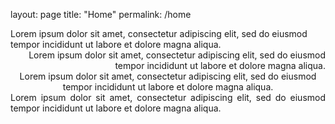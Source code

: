 layout: page
title: "Home"
permalink: /home

<html>
  <head>
    <title>Div Align Attribbute</title>
  </head>
  <body>
    <div align="left">
      Lorem ipsum dolor sit amet, consectetur adipiscing elit, sed do eiusmod tempor incididunt ut
      labore et dolore magna aliqua.
    </div>
    <div align="right">
      Lorem ipsum dolor sit amet, consectetur adipiscing elit, sed do eiusmod tempor incididunt ut
      labore et dolore magna aliqua.
    </div>
    <div align="center">
      Lorem ipsum dolor sit amet, consectetur adipiscing elit, sed do eiusmod tempor incididunt ut
      labore et dolore magna aliqua.
    </div>
    <div align="justify">
      Lorem ipsum dolor sit amet, consectetur adipiscing elit, sed do eiusmod tempor incididunt ut
      labore et dolore magna aliqua.
    </div>
  </body>
</html>
